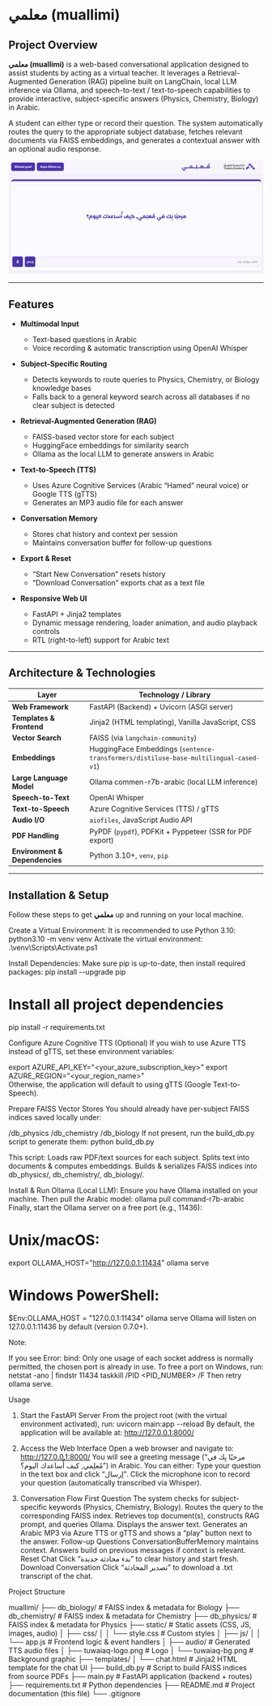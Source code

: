 
# معلمي (muallimi)

## Project Overview

**معلمي (muallimi)** is a web-based conversational application designed to assist students by acting as a virtual teacher. It leverages a Retrieval-Augmented Generation (RAG) pipeline built on LangChain, local LLM inference via Ollama, and speech-to-text / text-to-speech capabilities to provide interactive, subject-specific answers (Physics, Chemistry, Biology) in Arabic.  

A student can either type or record their question. The system automatically routes the query to the appropriate subject database, fetches relevant documents via FAISS embeddings, and generates a contextual answer with an optional audio response.


![معلمي Interface](static/muallimi_screenshot.png)

---

## Features

- **Multimodal Input**  
  - Text-based questions in Arabic  
  - Voice recording & automatic transcription using OpenAI Whisper  

- **Subject-Specific Routing**  
  - Detects keywords to route queries to Physics, Chemistry, or Biology knowledge bases  
  - Falls back to a general keyword search across all databases if no clear subject is detected  

- **Retrieval-Augmented Generation (RAG)**  
  - FAISS-based vector store for each subject  
  - HuggingFace embeddings for similarity search  
  - Ollama as the local LLM to generate answers in Arabic  

- **Text-to-Speech (TTS)**  
  - Uses Azure Cognitive Services (Arabic “Hamed” neural voice) or Google TTS (gTTS)  
  - Generates an MP3 audio file for each answer  

- **Conversation Memory**  
  - Stores chat history and context per session  
  - Maintains conversation buffer for follow-up questions  

- **Export & Reset**  
  - “Start New Conversation” resets history  
  - “Download Conversation” exports chat as a text file  

- **Responsive Web UI**  
  - FastAPI + Jinja2 templates  
  - Dynamic message rendering, loader animation, and audio playback controls  
  - RTL (right-to-left) support for Arabic text  

---

## Architecture & Technologies

| Layer                 | Technology / Library                            |
|-----------------------|--------------------------------------------------|
| **Web Framework**     | FastAPI (Backend) + Uvicorn (ASGI server)        |
| **Templates & Frontend** | Jinja2 (HTML templating), Vanilla JavaScript, CSS |
| **Vector Search**     | FAISS (via `langchain-community`)                |
| **Embeddings**        | HuggingFace Embeddings (`sentence-transformers/distiluse-base-multilingual-cased-v1`) |
| **Large Language Model** | Ollama commen-r7b-arabic (local LLM inference)                    |
| **Speech-to-Text**    | OpenAI Whisper                                   |
| **Text-to-Speech**    | Azure Cognitive Services (TTS) / gTTS            |
| **Audio I/O**         | `aiofiles`, JavaScript Audio API                 |
| **PDF Handling**      | PyPDF (`pypdf`), PDFKit + Pyppeteer (SSR for PDF export) |
| **Environment & Dependencies** | Python 3.10+, `venv`, `pip`                   |

---

## Installation & Setup

Follow these steps to get **معلمي** up and running on your local machine.

Create a Virtual Environment:
It is recommended to use Python 3.10:
python3.10 -m venv venv
Activate the virtual environment:
.\venv\Scripts\Activate.ps1

Install Dependencies:
Make sure pip is up-to-date, then install required packages:
pip install --upgrade pip

# Install all project dependencies
pip install -r requirements.txt

Configure Azure Cognitive TTS (Optional)
If you wish to use Azure TTS instead of gTTS, set these environment variables:

export AZURE_API_KEY="<your_azure_subscription_key>"
export AZURE_REGION="<your_region_name>"    
Otherwise, the application will default to using gTTS (Google Text-to-Speech).

Prepare FAISS Vector Stores
You should already have per-subject FAISS indices saved locally under:

/db_physics
/db_chemistry
/db_biology
If not present, run the build_db.py script to generate them:
python build_db.py

This script:
Loads raw PDF/text sources for each subject.
Splits text into documents & computes embeddings.
Builds & serializes FAISS indices into db_physics/, db_chemistry/, db_biology/.

Install & Run Ollama (Local LLM):
Ensure you have Ollama installed on your machine. Then pull the Arabic model:
ollama pull command-r7b-arabic
Finally, start the Ollama server on a free port (e.g., 11436):

# Unix/macOS:
export OLLAMA_HOST="http://127.0.0.1:11434"
ollama serve

# Windows PowerShell:
$Env:OLLAMA_HOST = "127.0.0.1:11434"
ollama serve
Ollama will listen on 127.0.0.1:11436 by default (version 0.7.0+).

Note:

If you see Error: bind: Only one usage of each socket address is normally permitted, the chosen port is already in use.
To free a port on Windows, run:
netstat -ano | findstr 11434
taskkill /PID <PID_NUMBER> /F
Then retry ollama serve.

Usage
1. Start the FastAPI Server
From the project root (with the virtual environment activated), run:
uvicorn main:app --reload
By default, the application will be available at:
http://127.0.0.1:8000/

2. Access the Web Interface
Open a web browser and navigate to:
http://127.0.0.1:8000/
You will see a greeting message (“مرحبًا بِك في مُعلِمي, كيف أُساعدك اليوم؟”) in Arabic.
You can either:
Type your question in the text box and click “إرسال”.
Click the microphone icon to record your question (automatically transcribed via Whisper).

3. Conversation Flow
First Question
The system checks for subject-specific keywords (Physics, Chemistry, Biology).
Routes the query to the corresponding FAISS index.
Retrieves top document(s), constructs RAG prompt, and queries Ollama.
Displays the answer text.
Generates an Arabic MP3 via Azure TTS or gTTS and shows a “play” button next to the answer.
Follow-up Questions
ConversationBufferMemory maintains context.
Answers build on previous messages if context is relevant.
Reset Chat
Click “بدء محادثة جديدة” to clear history and start fresh.
Download Conversation
Click “تصدير المحادثة” to download a .txt transcript of the chat.

Project Structure

muallimi/
├── db_biology/                   # FAISS index & metadata for Biology
├── db_chemistry/                 # FAISS index & metadata for Chemistry
├── db_physics/                   # FAISS index & metadata for Physics
├── static/                       # Static assets (CSS, JS, images, audio)
│   ├── css/
│   │   └── style.css             # Custom styles
│   ├── js/
│   │   └── app.js                # Frontend logic & event handlers
│   ├── audio/                    # Generated TTS audio files
│   ├── tuwaiaq-logo.png          # Logo
│   └── tuwaiaq-bg.png            # Background graphic
├── templates/
│   └── chat.html                 # Jinja2 HTML template for the chat UI
├── build_db.py                   # Script to build FAISS indices from source PDFs
├── main.py                       # FastAPI application (backend + routes)
├── requirements.txt              # Python dependencies
├── README.md                     # Project documentation (this file)
└── .gitignore


